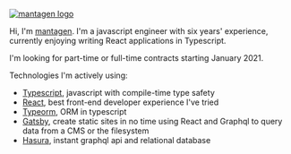[![mantagen logo](https://user-images.githubusercontent.com/12934669/100227840-b3133380-2f19-11eb-8485-3442af76a375.png)](https://mantagen.org)

Hi, I'm [mantagen](https://github.com/mantagen). I'm a javascript engineer with six years' experience, currently enjoying writing React applications in Typescript.

I'm looking for part-time or full-time contracts starting January 2021.

Technologies I'm actively using:
 - [Typescript](https://www.typescriptlang.org), javascript with compile-time type safety
 - [React](https://reactjs.org), best front-end developer experience I've tried
 - [Typeorm](https://typeorm.io), ORM in typescript
 - [Gatsby](https://www.gatsbyjs.com), create static sites in no time using React and Graphql to query data from a CMS or the filesystem
 - [Hasura](https://hasura.io), instant graphql api and relational database
 

 
